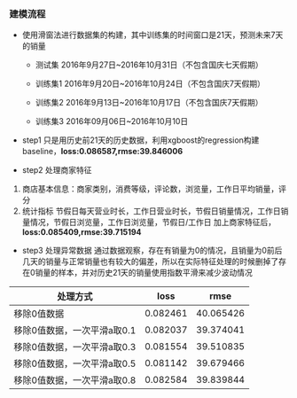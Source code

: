 ### 建模流程
- 使用滑窗法进行数据集的构建，其中训练集的时间窗口是21天，预测未来7天的销量
    
  - 测试集 2016年9月27日~2016年10月31日（不包含国庆七天假期）
    
  - 训练集1 2016年9月20日~2016年10月24日（不包含国庆7天假期）

  - 训练集2 2016年9月13日~2016年10月17日（不包含国庆7天假期） 
  
  - 训练集3 2016年09月06日~2016年10月10日

- step1 只是用历史前21天的历史数据，利用xgboost的regression构建baseline，**loss:0.086587,rmse:39.846006**

- step2 处理商家特征
1. 商店基本信息：商家类别，消费等级，评论数，浏览量，工作日平均销量，评分
2. 统计指标 节假日每天营业时长，工作日营业时长，节假日销量情况，工作日销量情况，节假日浏览量，工作日浏览量，节假日/工作日
加上商家特征后，**loss:0.085409,rmse:39.715194**

- step3 处理异常数据
通过数据观察，存在有销量为0的情况，且销量为0前后几天的销量与正常销量也有较大的偏差，所以在实际特征处理的时候删掉了存在0销量的样本，并对历史21天的销量使用指数平滑来减少波动情况

|处理方式|loss|rmse|
|---|---|---|
|移除0值数据|0.082461|40.065426|
|移除0值数据，一次平滑a取0.1|0.082037|39.374041|
|移除0值数据，一次平滑a取0.3|0.081554|39.510835|
|移除0值数据，一次平滑a取0.5|0.081142|39.679466|
|移除0值数据，一次平滑a取0.8|0.082584|39.839844|

